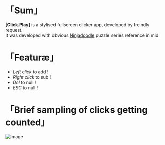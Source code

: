 # 「Sum」
__[Click.Play]__ is a stylised fullscreen clicker app, developed by freindly request.  
It was developed with obvious [Ninjadoodle](https://www.ninjadoodle.com/Miniclip) puzzle series reference in mid.

# 「Featuræ」
* _Left click_ to add !
* _Right click_ to sub !
* _Del_ to null !
* _ESC_ to null !

# 「Brief sampling of clicks getting counted」
![image](https://user-images.githubusercontent.com/8768470/46827738-1ecdcd00-cda2-11e8-93fc-ea6a986a3cd9.png)
